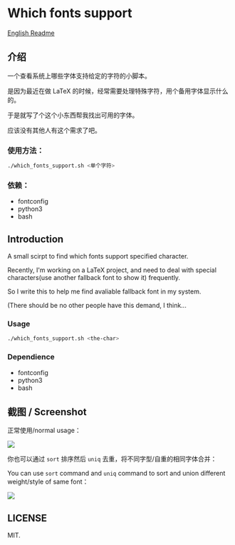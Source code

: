 # Which fonts support

[English Readme](#introduction)

## 介绍

一个查看系统上哪些字体支持给定的字符的小脚本。

是因为最近在做 LaTeX 的时候，经常需要处理特殊字符，用个备用字体显示什么的。

于是就写了个这个小东西帮我找出可用的字体。

应该没有其他人有这个需求了吧。

### 使用方法：

```bash
./which_fonts_support.sh <单个字符>
```

### 依赖：

* fontconfig
* python3
* bash

## Introduction

A small scirpt to find which fonts support specified character.

Recently, I'm working on a LaTeX project, and need to deal with special characters(use another fallback font to show it) frequently.

So I write this to help me find avaliable fallback font in my system.

(There should be no other people have this demand, I think...

### Usage

```bash
./which_fonts_support.sh <the-char>
```

### Dependience

* fontconfig
* python3
* bash

## 截图 / Screenshot

正常使用/normal usage：

![][screen-shot-normal]

你也可以通过 `sort` 排序然后 `uniq` 去重，将不同字型/自重的相同字体合并：

You can use `sort` command and `uniq` command to sort and union different weight/style of same font：

![][screen-shot-sort-uniq]

## LICENSE

MIT.

[screen-shot-normal]: http://rikka-10066868.image.myqcloud.com/1e83922a-4240-4700-8a69-aab4f88be283.png
[screen-shot-sort-uniq]: http://rikka-10066868.image.myqcloud.com/a211d41b-2aaa-4c74-8bc6-08d7a1aa10f5.png
